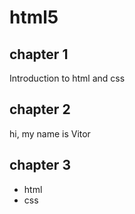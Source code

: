 # html5
## chapter 1
Introduction to html and css
## chapter 2
hi, my name is Vitor
## chapter 3
* html
* css